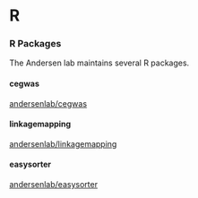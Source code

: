 # R

### R Packages

The Andersen lab maintains several R packages.

#### cegwas

[andersenlab/cegwas](https://github.com/andersenlab/cegwas-nf)

#### linkagemapping

[andersenlab/linkagemapping](https://github.com/andersenlab/cegwas-nf)

#### easysorter

[andersenlab/easysorter](https://github.com/andersenlab/cegwas-nf)